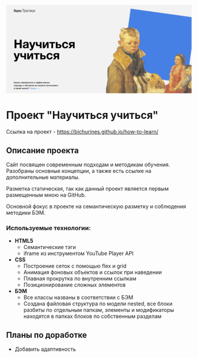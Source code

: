![Header](./images/readme/readme__header.png "Header")

# Проект "Научиться учиться"
Ссылка на проект - https://bichurines.github.io/how-to-learn/

## Описание проекта
Сайт посвящен современным подходам и методикам обучения. Разобраны основные концепции, а также есть ссылке на дополнительные материалы.

Разметка статическая, так как данный проект является первым размещенным мною на GitHub.

Основной фокус в проекте на семантическую разметку и соблюдения методики БЭМ.

### Используемые технологии:
* __HTML5__
  * Семантические тэги
  * iframe из инструментом YouTube Player API
* __CSS__
  * Построение сеток с помощью flex и grid
  * Анимация фоновых объектов и ссылок при наведении
  * Плавная прокрутка по внутренним ссылкам
  * Позиционирование сложных элементов
* __БЭМ__
  * Все классы названы в соответствии с БЭМ
  * Создана файловая структура по модели nested, все блоки разбиты по отдельным папкам, элементы и модификаторы находятся в папках блоков по собственным разделам

## Планы по доработке

* Добавить адаптивность
